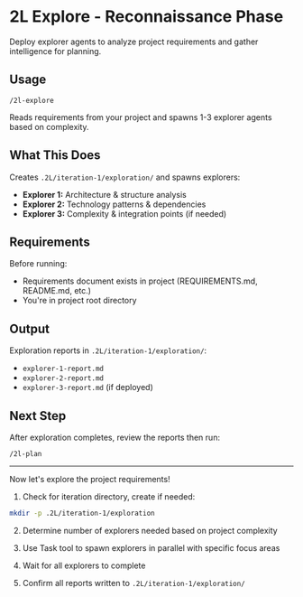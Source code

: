 # 2L Explore - Reconnaissance Phase

Deploy explorer agents to analyze project requirements and gather intelligence for planning.

## Usage

```
/2l-explore
```

Reads requirements from your project and spawns 1-3 explorer agents based on complexity.

## What This Does

Creates `.2L/iteration-1/exploration/` and spawns explorers:

- **Explorer 1:** Architecture & structure analysis
- **Explorer 2:** Technology patterns & dependencies
- **Explorer 3:** Complexity & integration points (if needed)

## Requirements

Before running:
- Requirements document exists in project (REQUIREMENTS.md, README.md, etc.)
- You're in project root directory

## Output

Exploration reports in `.2L/iteration-1/exploration/`:
- `explorer-1-report.md`
- `explorer-2-report.md`
- `explorer-3-report.md` (if deployed)

## Next Step

After exploration completes, review the reports then run:
```
/2l-plan
```

---

Now let's explore the project requirements!

1. Check for iteration directory, create if needed:
```bash
mkdir -p .2L/iteration-1/exploration
```

2. Determine number of explorers needed based on project complexity

3. Use Task tool to spawn explorers in parallel with specific focus areas

4. Wait for all explorers to complete

5. Confirm all reports written to `.2L/iteration-1/exploration/`
